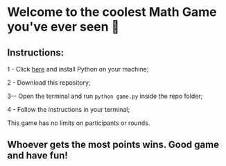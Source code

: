 # Welcome to the coolest Math Game you've ever seen 💜

## Instructions:

1 - Click [here](https://www.python.org/downloads/) and install Python on your machine;

2 - Download this repository;

3-- Open the terminal and run `python game.py` inside the repo folder;

4 - Follow the instructions in your terminal;

This game has no limits on participants or rounds.

## Whoever gets the most points wins. Good game and have fun!
